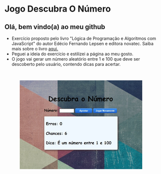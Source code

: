 # Jogo Descubra O Número

## Olá, bem vindo(a) ao meu github

- Exercício proposto pelo livro "Lógica de Programação e Algoritmos com JavaScript" do autor Edécio Fernando Lepsen e editora novatec. Saiba mais sobre o livro [aqui.](<https://leitura.com.br/logica-de-programacao-e-algoritmos-com-javascript-L006-9788575226568#:~:text=L%C3%B3gica%20de%20programa%C3%A7%C3%A3o%20e%20algoritmos%20com%20JavaScript&text=Os%20conte%C3%BAdos%20abordados%20em%20L%C3%B3gica,imp%C3%B5em%20algumas%20dificuldades%20aos%20iniciantes.>)
- Peguei a ideia do exercício e estilizei a página ao meu gosto.
- O jogo vai gerar um número aleatório entre 1 e 100 que deve ser descoberto pelo usuário, contendo dicas para acertar.

<br><p align="center">
  <img alt="cap" src="capa2.jpg" width="80%">
  </p>



